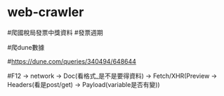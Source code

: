 # web-crawler
#爬國稅局發票中獎資料
#發票週期

#爬dune數據

#https://dune.com/queries/340494/648644

#F12 -> network -> Doc(看格式_是不是要得資料) -> Fetch/XHR(Preview -> Headers(看是post/get) -> Payload(variable是否有變))






